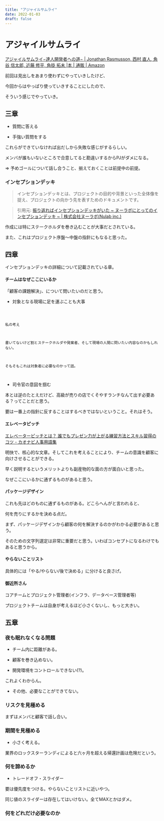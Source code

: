 ```yaml
---
title: "アジャイルサムライ"
date: 2022-01-03
draft: false
---
```

# アジャイルサムライ



[アジャイルサムライ−達人開発者への道− | Jonathan Rasmusson, 西村 直人, 角谷 信太郎, 近藤 修平, 角掛 拓未 |本 | 通販 | Amazon](https://www.amazon.co.jp/%E3%82%A2%E3%82%B8%E3%83%A3%E3%82%A4%E3%83%AB%E3%82%B5%E3%83%A0%E3%83%A9%E3%82%A4%E2%88%92%E9%81%94%E4%BA%BA%E9%96%8B%E7%99%BA%E8%80%85%E3%81%B8%E3%81%AE%E9%81%93%E2%88%92-Jonathan-Rasmusson/dp/4274068560)



前回は見出しをあまり使わずにやっていきしたけど、



今回からはやっぱり使っていきすることにしたので、



そういう感じでやっていき。



## 三章



* 質問に答える



* 手強い質問をする



これらができていなければ出だしから失敗な感じがするらしい。



メンバが誰もいないところで合意してると勘違いするからPJがダメになる。



=> 予めゴールについて話し合うこと、揃えておくことは前提中の前提。



### インセプションデッキ



> インセプションデッキとは、プロジェクトの目的や背景といった全体像を捉え、プロジェクトの向かう先を表すためのドキュメントです。



> 引用元: [振り返ればインセプションデッキがいた ~ ヌーラボにとってのインセプションデッキ ~ | 株式会社ヌーラボ(Nulab inc.)](https://nulab.com/ja/blog/nulab/inception-deck-in-nulab/)



作成には特にステークホルダを巻き込むことが大事だとされている。



また、これはプロジェクト序盤〜中盤の指針にもなると思った。



## 四章



インセプションデッキの詳細について記載されている章。



#### チームはなぜここにいるか



「顧客の課題解決」、について問いたいのだと思う。



* 対象となる現場に足を運ぶことも大事



```



私の考え



書いてないけど割とステークホルダや発案者、そして現場の人間に問いたい内容なのかもしれない。



そもそもこれは対象者に必要なのかって話。



```



* 司令官の意図を掴む



本とは逆のたとえだけど、高級が売りの店でくそやすランチなんて出す必要ある？ってことだと思う。



要は一番上の指針に反することはするべきではないということ。それはそう。



#### エレベータピッチ



[エレベーターピッチとは？ 誰でもプレゼン力が上がる練習方法とスキル習得のコツ - カオナビ人事用語集](https://www.kaonavi.jp/dictionary/elevator-pitch/)



明快で、核心的な文章。そしてこれを考えることにより、チームの意識を顧客に向けさせることができる。



早く説明するというメリットよりも副産物的な面の方が面白いと思った。



なぜここにいるかに通ずるものがあると思う。



#### パッケージデザイン



これも先ほどのものに通ずるものがある。どこらへんがと言われると、



何を売りにするかを決める点だ。



まず、パッケージデザインから顧客の何を解決するのかがわかる必要があると思う。



そのための文字列選定は非常に重要だと思う。いわばコンセプトになるわけでもあると思うから。



#### やらないことリスト



具体的には「やる/やらない/後で決める」に分けると良さげ。



#### 御近所さん



コアチームとプロジェクト管理者(インフラ、データベース管理者等)



プロジェクトチームは自身が考えるほど小さくないし、もっと大きい。



## 五章



### 夜も眠れなくなる問題



* チーム内に距離がある。



* 顧客を巻き込めない。



* 開発環境をコントロールできない(?)。



これよくわからん。



* その他、必要なことができてない。



### リスクを見極める



まずはメンバと顧客で話し合い。



### 期間を見極める



* 小さく考える。



業界のロックスターランディによると六ヶ月を超える帰還計画は危険だという。



### 何を諦めるか



* トレードオフ・スライダー



要は優先度をつける。やらないことリストに近いやつ。



同じ値のスライダーは存在してはいけない。全てMAXとかはダメ。



### 何をどれだけ必要なのか
